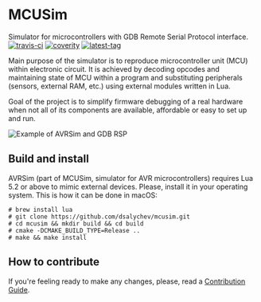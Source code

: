 MCUSim
======
Simulator for microcontrollers with GDB Remote Serial Protocol interface.  
[![travis-ci](https://img.shields.io/travis/dsalychev/mcusim.svg)](https://travis-ci.org/dsalychev/mcusim)
[![coverity](https://scan.coverity.com/projects/13784/badge.svg)](https://scan.coverity.com/projects/dsalychev-mcusim)
[![latest-tag](https://img.shields.io/github/tag/dsalychev/mcusim.svg)](https://github.com/dsalychev/mcusim/releases)

Main purpose of the simulator is to reproduce microcontroller unit (MCU)
within electronic circuit. It is achieved by decoding opcodes and
maintaining state of MCU within a program and substituting peripherals
(sensors, external RAM, etc.) using external modules written in Lua.

Goal of the project is to simplify firmware debugging of a real hardware
when not all of its components are available, affordable or easy to
set up and run.

![Example of AVRSim and GDB RSP](https://i.imgur.com/vRkcXQR.gif)

Build and install
-----------------
AVRSim (part of MCUSim, simulator for AVR microcontrollers) requires Lua 5.2
or above to mimic external devices. Please, install it in your operating
system. This is how it can be done in macOS:

	# brew install lua
	# git clone https://github.com/dsalychev/mcusim.git
	# cd mcusim && mkdir build && cd build
	# cmake -DCMAKE_BUILD_TYPE=Release ..
	# make && make install

How to contribute
-----------------
If you're feeling ready to make any changes, please, read a
[Contribution Guide](https://github.com/dsalychev/mcusim/blob/master/CONTRIBUTING.md).

